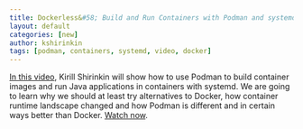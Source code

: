 ```yaml
---
title: Dockerless&#58; Build and Run Containers with Podman and systemd
layout: default
categories: [new]
author: kshirinkin
tags: [podman, containers, systemd, video, docker]
---
```


[In this video](https://www.youtube.com/watch?v=RfL_CjXfQds), Kirill Shirinkin will show how to use Podman to build container images and run Java applications in containers with systemd. We are going to learn why we should at least try alternatives to Docker, how container runtime landscape changed and how Podman is different and in certain ways better than Docker. [Watch now](https://www.youtube.com/watch?v=RfL_CjXfQds).
